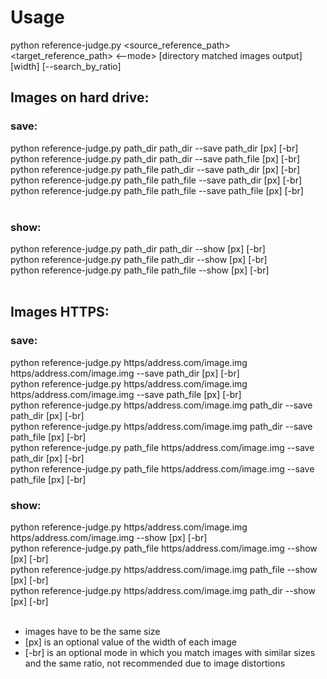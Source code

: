 # Usage

python reference-judge.py &lt;source_reference_path&gt; &lt;target_reference_path&gt; <--mode> [directory matched images output] [width] [--search_by_ratio]

## Images on hard drive:

### save:

python reference-judge.py path_dir path_dir --save path_dir [px] [-br]<br/>
python reference-judge.py path_dir path_dir --save path_file [px] [-br]<br/>
python reference-judge.py path_file path_dir --save path_dir [px] [-br]<br/>
python reference-judge.py path_file path_file --save path_dir [px] [-br]<br/>
python reference-judge.py path_file path_file --save path_file [px] [-br]<br/>
<br/>

### show:

python reference-judge.py path_dir path_dir --show [px] [-br]<br/>
python reference-judge.py path_file path_dir --show [px] [-br]<br/>
python reference-judge.py path_file path_file --show [px] [-br]<br/>
<br/>

## Images HTTPS:

### save:

python reference-judge.py https/address.com/image.img https/address.com/image.img --save path_dir [px] [-br]<br/>
python reference-judge.py https/address.com/image.img https/address.com/image.img --save path_file [px] [-br]<br/>
python reference-judge.py https/address.com/image.img path_dir --save path_dir [px] [-br]<br/>
python reference-judge.py https/address.com/image.img path_dir --save path_file [px] [-br]<br/>
python reference-judge.py path_file https/address.com/image.img --save path_dir [px] [-br]<br/>
python reference-judge.py path_file https/address.com/image.img --save path_file [px] [-br] 

### show:

python reference-judge.py https/address.com/image.img https/address.com/image.img --show [px] [-br]<br/>
python reference-judge.py path_file https/address.com/image.img --show [px] [-br]<br/>
python reference-judge.py https/address.com/image.img path_file --show [px] [-br]<br/>
python reference-judge.py https/address.com/image.img path_dir --show [px] [-br]<br/>
<br/>

- images have to be the same size<br/>
- [px] is an optional value of the width of each image
- [-br] is an optional mode in which you match images with similar sizes and the same ratio, not recommended due to image distortions
